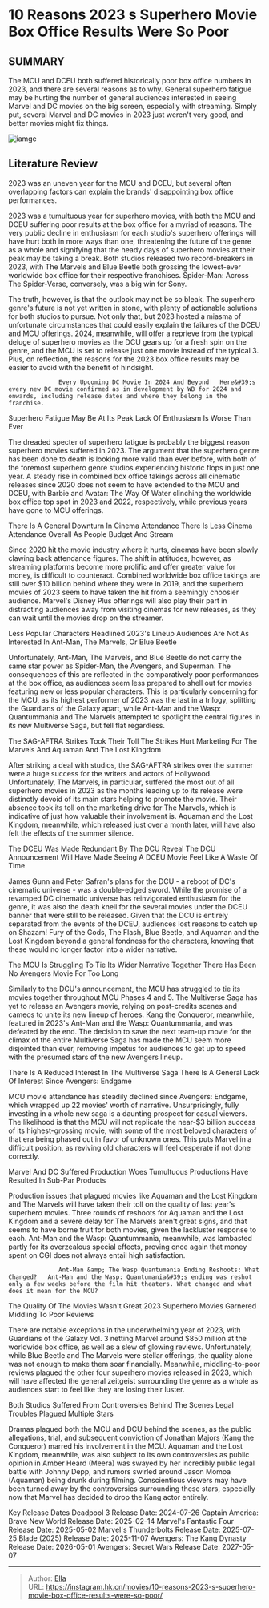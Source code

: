 # 10 Reasons 2023 s Superhero Movie Box Office Results Were So Poor


## SUMMARY 



  The MCU and DCEU both suffered historically poor box office numbers in 2023, and there are several reasons as to why.   General superhero fatigue may be hurting the number of general audiences interested in seeing Marvel and DC movies on the big screen, especially with streaming.   Simply put, several Marvel and DC movies in 2023 just weren&#39;t very good, and better movies might fix things.  

![iamge](https://static1.srcdn.com/wordpress/wp-content/uploads/2024/01/2023-superhero-box-office-flops-explained-1.jpg)

## Literature Review

2023 was an uneven year for the MCU and DCEU, but several often overlapping factors can explain the brands&#39; disappointing box office performances.




2023 was a tumultuous year for superhero movies, with both the MCU and DCEU suffering poor results at the box office for a myriad of reasons. The very public decline in enthusiasm for each studio&#39;s superhero offerings will have hurt both in more ways than one, threatening the future of the genre as a whole and signifying that the heady days of superhero movies at their peak may be taking a break. Both studios released two record-breakers in 2023, with The Marvels and Blue Beetle both grossing the lowest-ever worldwide box office for their respective franchises. Spider-Man: Across The Spider-Verse, conversely, was a big win for Sony.




The truth, however, is that the outlook may not be so bleak. The superhero genre&#39;s future is not yet written in stone, with plenty of actionable solutions for both studios to pursue. Not only that, but 2023 hosted a miasma of unfortunate circumstances that could easily explain the failures of the DCEU and MCU offerings. 2024, meanwhile, will offer a reprieve from the typical deluge of superhero movies as the DCU gears up for a fresh spin on the genre, and the MCU is set to release just one movie instead of the typical 3. Plus, on reflection, the reasons for the 2023 box office results may be easier to avoid with the benefit of hindsight.

                  Every Upcoming DC Movie In 2024 And Beyond   Here&#39;s every new DC movie confirmed as in development by WB for 2024 and onwards, including release dates and where they belong in the franchise.   


 Superhero Fatigue May Be At Its Peak 
Lack Of Enthusiasm Is Worse Than Ever
         




The dreaded specter of superhero fatigue is probably the biggest reason superhero movies suffered in 2023. The argument that the superhero genre has been done to death is looking more valid than ever before, with both of the foremost superhero genre studios experiencing historic flops in just one year. A steady rise in combined box office takings across all cinematic releases since 2020 does not seem to have extended to the MCU and DCEU, with Barbie and Avatar: The Way Of Water clinching the worldwide box office top spot in 2023 and 2022, respectively, while previous years have gone to MCU offerings.



 There Is A General Downturn In Cinema Attendance 
There Is Less Cinema Attendance Overall As People Budget And Stream
          

Since 2020 hit the movie industry where it hurts, cinemas have been slowly clawing back attendance figures. The shift in attitudes, however, as streaming platforms become more prolific and offer greater value for money, is difficult to counteract. Combined worldwide box office takings are still over $10 billion behind where they were in 2019, and the superhero movies of 2023 seem to have taken the hit from a seemingly choosier audience. Marvel&#39;s Disney Plus offerings will also play their part in distracting audiences away from visiting cinemas for new releases, as they can wait until the movies drop on the streamer.






 Less Popular Characters Headlined 2023&#39;s Lineup 
Audiences Are Not As Interested In Ant-Man, The Marvels, Or Blue Beetle
         

Unfortunately, Ant-Man, The Marvels, and Blue Beetle do not carry the same star power as Spider-Man, the Avengers, and Superman. The consequences of this are reflected in the comparatively poor performances at the box office, as audiences seem less prepared to shell out for movies featuring new or less popular characters. This is particularly concerning for the MCU, as its highest performer of 2023 was the last in a trilogy, splitting the Guardians of the Galaxy apart, while Ant-Man and the Wasp: Quantummania and The Marvels attempted to spotlight the central figures in its new Multiverse Saga, but fell flat regardless.



 


 The SAG-AFTRA Strikes Took Their Toll 
The Strikes Hurt Marketing For The Marvels And Aquaman And The Lost Kingdom
          




After striking a deal with studios, the SAG-AFTRA strikes over the summer were a huge success for the writers and actors of Hollywood. Unfortunately, The Marvels, in particular, suffered the most out of all superhero movies in 2023 as the months leading up to its release were distinctly devoid of its main stars helping to promote the movie. Their absence took its toll on the marketing drive for The Marvels, which is indicative of just how valuable their involvement is. Aquaman and the Lost Kingdom, meanwhile, which released just over a month later, will have also felt the effects of the summer silence.



 The DCEU Was Made Redundant By The DCU Reveal 
The DCU Announcement Will Have Made Seeing A DCEU Movie Feel Like A Waste Of Time
          

James Gunn and Peter Safran&#39;s plans for the DCU - a reboot of DC&#39;s cinematic universe - was a double-edged sword. While the promise of a revamped DC cinematic universe has reinvigorated enthusiasm for the genre, it was also the death knell for the several movies under the DCEU banner that were still to be released. Given that the DCU is entirely separated from the events of the DCEU, audiences lost reasons to catch up on Shazam! Fury of the Gods, The Flash, Blue Beetle, and Aquaman and the Lost Kingdom beyond a general fondness for the characters, knowing that these would no longer factor into a wider narrative.






 The MCU Is Struggling To Tie Its Wider Narrative Together 
There Has Been No Avengers Movie For Too Long
          

Similarly to the DCU&#39;s announcement, the MCU has struggled to tie its movies together throughout MCU Phases 4 and 5. The Multiverse Saga has yet to release an Avengers movie, relying on post-credits scenes and cameos to unite its new lineup of heroes. Kang the Conqueror, meanwhile, featured in 2023&#39;s Ant-Man and the Wasp: Quantummania, and was defeated by the end. The decision to save the next team-up movie for the climax of the entire Multiverse Saga has made the MCU seem more disjointed than ever, removing impetus for audiences to get up to speed with the presumed stars of the new Avengers lineup.



 


 There Is A Reduced Interest In The Multiverse Saga 
There Is A General Lack Of Interest Since Avengers: Endgame
         




MCU movie attendance has steadily declined since Avengers: Endgame, which wrapped up 22 movies&#39; worth of narrative. Unsurprisingly, fully investing in a whole new saga is a daunting prospect for casual viewers. The likelihood is that the MCU will not replicate the near-$3 billion success of its highest-grossing movie, with some of the most beloved characters of that era being phased out in favor of unknown ones. This puts Marvel in a difficult position, as reviving old characters will feel desperate if not done correctly.



 Marvel And DC Suffered Production Woes 
Tumultuous Productions Have Resulted In Sub-Par Products
          

Production issues that plagued movies like Aquaman and the Lost Kingdom and The Marvels will have taken their toll on the quality of last year&#39;s superhero movies. Three rounds of reshoots for Aquaman and the Lost Kingdom and a severe delay for The Marvels aren&#39;t great signs, and that seems to have borne fruit for both movies, given the lackluster response to each. Ant-Man and the Wasp: Quantummania, meanwhile, was lambasted partly for its overzealous special effects, proving once again that money spent on CGI does not always entail high satisfaction.




                  Ant-Man &amp; The Wasp Quantumania Ending Reshoots: What Changed?   Ant-Man and the Wasp: Quantumania&#39;s ending was reshot only a few weeks before the film hit theaters. What changed and what does it mean for the MCU?   



 The Quality Of The Movies Wasn&#39;t Great 
2023 Superhero Movies Garnered Middling To Poor Reviews
         

There are notable exceptions in the underwhelming year of 2023, with Guardians of the Galaxy Vol. 3 netting Marvel around $850 million at the worldwide box office, as well as a slew of glowing reviews. Unfortunately, while Blue Beetle and The Marvels were stellar offerings, the quality alone was not enough to make them soar financially. Meanwhile, middling-to-poor reviews plagued the other four superhero movies released in 2023, which will have affected the general zeitgeist surrounding the genre as a whole as audiences start to feel like they are losing their luster.






 Both Studios Suffered From Controversies Behind The Scenes 
Legal Troubles Plagued Multiple Stars
          

Dramas plagued both the MCU and DCU behind the scenes, as the public allegations, trial, and subsequent conviction of Jonathan Majors (Kang the Conqueror) marred his involvement in the MCU. Aquaman and the Lost Kingdom, meanwhile, was also subject to its own controversies as public opinion in Amber Heard (Meera) was swayed by her incredibly public legal battle with Johnny Depp, and rumors swirled around Jason Momoa (Aquaman) being drunk during filming. Conscientious viewers may have been turned away by the controversies surrounding these stars, especially now that Marvel has decided to drop the Kang actor entirely.



 
  Key Release Dates              Deadpool 3 Release Date: 2024-07-26                    Captain America: Brave New World Release Date: 2025-02-14                   Marvel&#39;s Fantastic Four Release Date: 2025-05-02                   Marvel&#39;s Thunderbolts Release Date: 2025-07-25                   Blade (2025) Release Date: 2025-11-07                   Avengers: The Kang Dynasty  Release Date: 2026-05-01                    Avengers: Secret Wars Release Date: 2027-05-07      

---

> Author: [Ella](https://instagram.hk.cn/)  
> URL: https://instagram.hk.cn/movies/10-reasons-2023-s-superhero-movie-box-office-results-were-so-poor/  

